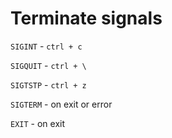 # Terminate signals

`SIGINT` - `ctrl + c` 

`SIGQUIT` - `ctrl + \` 

`SIGTSTP` - `ctrl + z` 

`SIGTERM` - on exit or error

`EXIT` - on exit